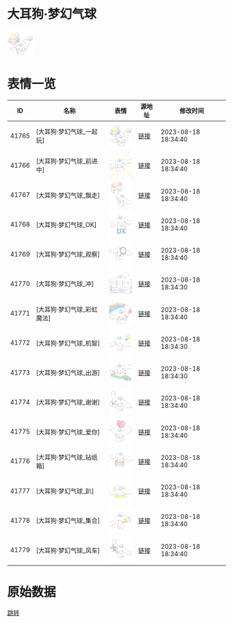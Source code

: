 # 大耳狗·梦幻气球

<img src="./cover.png" height="60" alt="cover" />

# 表情一览

|ID|名称|表情|源地址|修改时间|
|----|----|----|----|----|
|41765|[大耳狗·梦幻气球_一起玩]|<img src="./pic/041765_%5B大耳狗·梦幻气球_一起玩%5D.png" height="60" alt="一起玩"/>|[链接](https://i0.hdslb.com/bfs/garb/c110352bca569d7d60ff9515f4bd525b8ff31d72.png)|2023-08-18 18:34:40|
|41766|[大耳狗·梦幻气球_前进中]|<img src="./pic/041766_%5B大耳狗·梦幻气球_前进中%5D.png" height="60" alt="前进中"/>|[链接](https://i0.hdslb.com/bfs/garb/337d334bd06055cd7102f59263fa7171d40486a8.png)|2023-08-18 18:34:40|
|41767|[大耳狗·梦幻气球_飘走]|<img src="./pic/041767_%5B大耳狗·梦幻气球_飘走%5D.png" height="60" alt="飘走"/>|[链接](https://i0.hdslb.com/bfs/garb/98513cfd232fd4c24c73149d1350182d02d22784.png)|2023-08-18 18:34:40|
|41768|[大耳狗·梦幻气球_OK]|<img src="./pic/041768_%5B大耳狗·梦幻气球_OK%5D.png" height="60" alt="OK"/>|[链接](https://i0.hdslb.com/bfs/garb/1b0fd8a5084b925fd84a9948699f074a2aa0c5fd.png)|2023-08-18 18:34:40|
|41769|[大耳狗·梦幻气球_观察]|<img src="./pic/041769_%5B大耳狗·梦幻气球_观察%5D.png" height="60" alt="观察"/>|[链接](https://i0.hdslb.com/bfs/garb/2c772624df62916db7559ed6823816c6dee29c6f.png)|2023-08-18 18:34:40|
|41770|[大耳狗·梦幻气球_冲]|<img src="./pic/041770_%5B大耳狗·梦幻气球_冲%5D.png" height="60" alt="冲"/>|[链接](https://i0.hdslb.com/bfs/garb/4953269126a8fd6d21cecc5b0776e6e4d0b41f4b.png)|2023-08-18 18:34:30|
|41771|[大耳狗·梦幻气球_彩虹魔法]|<img src="./pic/041771_%5B大耳狗·梦幻气球_彩虹魔法%5D.png" height="60" alt="彩虹魔法"/>|[链接](https://i0.hdslb.com/bfs/garb/91f83bbb87180813aecbfb7f52c4ce1560992031.png)|2023-08-18 18:34:40|
|41772|[大耳狗·梦幻气球_机智]|<img src="./pic/041772_%5B大耳狗·梦幻气球_机智%5D.png" height="60" alt="机智"/>|[链接](https://i0.hdslb.com/bfs/garb/77279640cab8f0a2b43efcecbf53dc5439a90691.png)|2023-08-18 18:34:30|
|41773|[大耳狗·梦幻气球_出游]|<img src="./pic/041773_%5B大耳狗·梦幻气球_出游%5D.png" height="60" alt="出游"/>|[链接](https://i0.hdslb.com/bfs/garb/21f16178f6e856e1c7f3ec337c55542f533a47a7.png)|2023-08-18 18:34:30|
|41774|[大耳狗·梦幻气球_谢谢]|<img src="./pic/041774_%5B大耳狗·梦幻气球_谢谢%5D.png" height="60" alt="谢谢"/>|[链接](https://i0.hdslb.com/bfs/garb/7202e1102f949c04754ac292b3a29ab88ab1fba4.png)|2023-08-18 18:34:40|
|41775|[大耳狗·梦幻气球_爱你]|<img src="./pic/041775_%5B大耳狗·梦幻气球_爱你%5D.png" height="60" alt="爱你"/>|[链接](https://i0.hdslb.com/bfs/garb/4ff40a4ff1de4e2630a7ec99a4ccc29ef755c28d.png)|2023-08-18 18:34:40|
|41776|[大耳狗·梦幻气球_钻纸箱]|<img src="./pic/041776_%5B大耳狗·梦幻气球_钻纸箱%5D.png" height="60" alt="钻纸箱"/>|[链接](https://i0.hdslb.com/bfs/garb/ac0fd6f381f15dfaf98d1a31d37e7939d21e4949.png)|2023-08-18 18:34:40|
|41777|[大耳狗·梦幻气球_趴]|<img src="./pic/041777_%5B大耳狗·梦幻气球_趴%5D.png" height="60" alt="趴"/>|[链接](https://i0.hdslb.com/bfs/garb/c8852c7b65d7ebde57096a490c07dc529aaf9065.png)|2023-08-18 18:34:40|
|41778|[大耳狗·梦幻气球_集合]|<img src="./pic/041778_%5B大耳狗·梦幻气球_集合%5D.png" height="60" alt="集合"/>|[链接](https://i0.hdslb.com/bfs/garb/951ed3262cf9e64063b01fd6177b96b800cd5799.png)|2023-08-18 18:34:40|
|41779|[大耳狗·梦幻气球_风车]|<img src="./pic/041779_%5B大耳狗·梦幻气球_风车%5D.png" height="60" alt="风车"/>|[链接](https://i0.hdslb.com/bfs/garb/f0d45ca1cc542107ce4a87d078a77fd98cbd2d47.png)|2023-08-18 18:34:40|

# 原始数据

[跳转](./raw.json)

